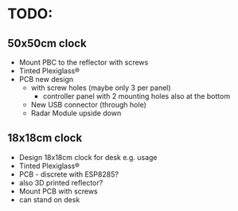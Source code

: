 # TODO:

## 50x50cm clock
- Mount PBC to the reflector with screws
- Tinted Plexiglass®
- PCB new design
  - with screw holes (maybe only 3 per panel)
    - controller panel with 2 mounting holes also at the bottom
  - New USB connector (through hole)
  - Radar Module upside down

## 18x18cm clock
- Design 18x18cm clock for desk e.g. usage
- Tinted Plexiglass®
- PCB - discrete with ESP8285?
- also 3D printed reflector?
- Mount PCB with screws
- can stand on desk


